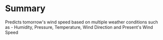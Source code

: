 # Summary
Predicts tomorrow's wind speed based on multiple weather conditions such as - Humidity, Pressure, Temperature, Wind Direction and Present's Wind Speed 
